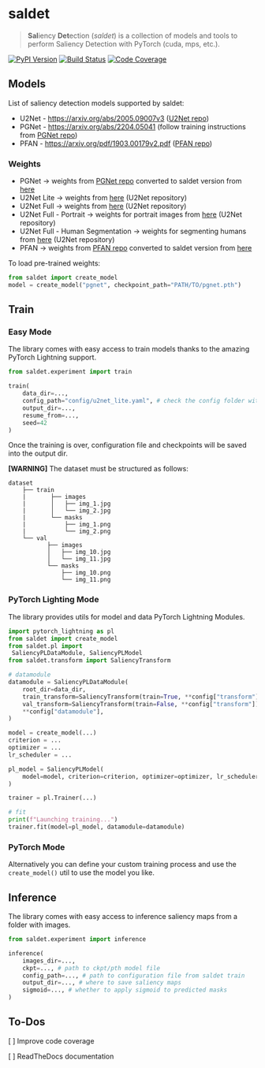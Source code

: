 # saldet
> **Sal**iency **Det**ection (*saldet*) is a collection of models and tools to perform Saliency Detection with PyTorch (cuda, mps, etc.).

[![PyPI Version](https://img.shields.io/pypi/v/saldet)](https://pypi.org/project/saldet/)
[![Build Status](https://github.com/riccardomusmeci/saldet/actions/workflows/build.yaml/badge.svg)](https://github.com/riccardomusmeci/saldet/actions/workflows/build.yaml)
[![Code Coverage](https://codecov.io/gh/riccardomusmeci/saldet/branch/main/graph/badge.svg)](https://codecov.io/gh/riccardomusmeci/saldet/)
<!-- [![Documentation Status](https://readthedocs.org/projects/saldet/badge/?version=latest)](https://saldet.readthedocs.io/en/latest/?badge=latest) -->


## **Models**
List of saliency detection models supported by saldet:
* U2Net - https://arxiv.org/abs/2005.09007v3 ([U2Net repo](https://github.com/xuebinqin/U-2-Net))
* PGNet - https://arxiv.org/abs/2204.05041 (follow training instructions from [PGNet repo](https://github.com/iCVTEAM/PGNet))
* PFAN - https://arxiv.org/pdf/1903.00179v2.pdf ([PFAN repo](https://github.com/sairajk/PyTorch-Pyramid-Feature-Attention-Network-for-Saliency-Detection))

### **Weights**
* PGNet -> weights from [PGNet repo](https://github.com/iCVTEAM/PGNet) converted to saldet version from [here](https://drive.google.com/file/d/1gr0lWZoCIucrV5-Z_QV23tUNd8826EjN/view?usp=share_link)
* U2Net Lite -> weights from [here](https://drive.google.com/file/d/1rbSTGKAE-MTxBYHd-51l2hMOQPT_7EPy/view?usp=sharing) (U2Net repository)
* U2Net Full -> weights from [here](https://drive.google.com/file/d/1ao1ovG1Qtx4b7EoskHXmi2E9rp5CHLcZ/view?usp=sharing) (U2Net repository)
* U2Net Full - Portrait -> weights for portrait images from [here](https://drive.google.com/file/d/1IG3HdpcRiDoWNookbncQjeaPN28t90yW/view) (U2Net repository)
* U2Net Full - Human Segmentation -> weights for segmenting humans from [here](https://drive.google.com/file/d/1-Yg0cxgrNhHP-016FPdp902BR-kSsA4P/view) (U2Net repository)
* PFAN -> weights from [PFAN repo](https://github.com/sairajk/PyTorch-Pyramid-Feature-Attention-Network-for-Saliency-Detection) converted to saldet version from [here](https://drive.google.com/file/d/1z6KdZh6arQOE6R30_AxNLvCOLe00dnez/view?usp=share_link)


To load pre-trained weights:
```python
from saldet import create_model
model = create_model("pgnet", checkpoint_path="PATH/TO/pgnet.pth")
```

## **Train**

### **Easy Mode**
The library comes with easy access to train models thanks to the amazing PyTorch Lightning support. 

```python
from saldet.experiment import train

train(
    data_dir=...,
    config_path="config/u2net_lite.yaml", # check the config folder with some configurations
    output_dir=...,
    resume_from=...,
    seed=42
)
```

Once the training is over, configuration file and checkpoints will be saved into the output dir.

**[WARNING]** The dataset must be structured as follows:
```
dataset
    ├── train                    
    |       ├── images          
    |       │   ├── img_1.jpg
    |       │   └── img_2.jpg                
    |       └── masks
    |           ├── img_1.png
    |           └── img_2.png   
    └── val
           ├── images          
           │   ├── img_10.jpg
           │   └── img_11.jpg                
           └── masks
               ├── img_10.png
               └── img_11.png   
```

### **PyTorch Lighting Mode**
The library provides utils for model and data PyTorch Lightning Modules.
```python
import pytorch_lightning as pl
from saldet import create_model
from saldet.pl import
 SaliencyPLDataModule, SaliencyPLModel
from saldet.transform import SaliencyTransform

# datamodule
datamodule = SaliencyPLDataModule(
    root_dir=data_dir,
    train_transform=SaliencyTransform(train=True, **config["transform"]),
    val_transform=SaliencyTransform(train=False, **config["transform"]),
    **config["datamodule"],
)

model = create_model(...)
criterion = ...
optimizer = ...
lr_scheduler = ...

pl_model = SaliencyPLModel(
    model=model, criterion=criterion, optimizer=optimizer, lr_scheduler=lr_scheduler
)

trainer = pl.Trainer(...)

# fit
print(f"Launching training...")
trainer.fit(model=pl_model, datamodule=datamodule)
```

### **PyTorch Mode**
Alternatively you can define your custom training process and use the ```create_model()``` util to use the model you like.


## **Inference**
The library comes with easy access to inference saliency maps from a folder with images.
```python
from saldet.experiment import inference

inference(
    images_dir=...,
    ckpt=..., # path to ckpt/pth model file
    config_path=..., # path to configuration file from saldet train
    output_dir=..., # where to save saliency maps
    sigmoid=..., # whether to apply sigmoid to predicted masks
)
```

## **To-Dos**

[ ] Improve code coverage

[ ] ReadTheDocs documentation
